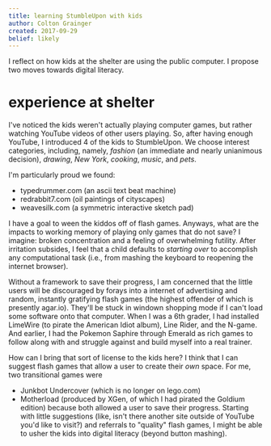 ```yaml
---
title: learning StumbleUpon with kids
author: Colton Grainger
created: 2017-09-29
belief: likely
---
```

I reflect on how kids at the shelter are using the public computer. I propose two moves towards digital literacy.

# experience at shelter

I've noticed the kids weren't actually playing computer games, but rather watching YouTube videos of other users playing. So, after having enough YouTube, I introduced 4 of the kids to StumbleUpon. We choose interest categories, including, namely, *fashion* (an immediate and nearly unianimous decision), *drawing*, *New York*, *cooking*, *music*, and *pets*.

I'm particularly proud we found:
- typedrummer.com (an ascii text beat machine)
- redrabbit7.com (oil paintings of cityscapes)
- weavesilk.com (a symmetric interactive sketch pad)

I have a goal to ween the kiddos off of flash games. Anyways, what are the impacts to working memory of playing only games that do not save? I imagine: broken concentration and a feeling of overwhelming futility. After irritation subsides, I feel that a child defaults to *starting over* to accomplish any computational task (i.e., from mashing the keyboard to reopening the internet browser).

Without a framework to save their progress, I am concerned that the little users will be discouraged by forays into a internet of advertising and random, instantly gratifying flash games (the highest offender of which is presently agar.io). They'll be stuck in windown shopping mode if I can't load some software onto that computer. When I was a 6th grader, I had installed LimeWire (to pirate the American Idiot album), Line Rider, and the N-game. And earlier, I had the Pokemon Saphire through Emerald as rich games to follow along with and struggle against and build myself into a real trainer.

How can I bring that sort of license to the kids here? I think that I can suggest flash games that allow a user to create their *own* space. For me, two transitional games were
- Junkbot Undercover (which is no longer on lego.com)
- Motherload (produced by XGen, of which I had pirated the Goldium edition)
because both allowed a user to save their progress. Starting with little suggestions (like, isn't there another site outside of YouTube you'd like to visit?) and referrals to "quality" flash games, I might be able to usher the kids into digital literacy (beyond button mashing).

